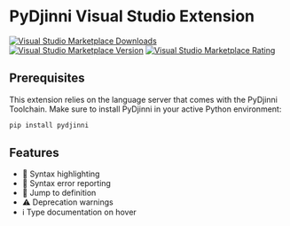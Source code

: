# PyDjinni Visual Studio Extension

[![Visual Studio Marketplace Downloads](https://img.shields.io/visual-studio-marketplace/d/PyDjinni.PyDjinni)](https://marketplace.visualstudio.com/items?itemName=PyDjinni.PyDjinni)
[![Visual Studio Marketplace Version](https://img.shields.io/visual-studio-marketplace/v/PyDjinni.PyDjinni)](https://marketplace.visualstudio.com/items?itemName=PyDjinni.PyDjinni)
[![Visual Studio Marketplace Rating](https://img.shields.io/visual-studio-marketplace/r/PyDjinni.PyDjinni)](https://marketplace.visualstudio.com/items?itemName=PyDjinni.PyDjinni&ssr=false#review-details)


## Prerequisites

This extension relies on the language server that comes with the PyDjinni Toolchain.
Make sure to install PyDjinni in your active Python environment:

```sh
pip install pydjinni
```

## Features

* 🌈 Syntax highlighting
* 🔎 Syntax error reporting
* 🎯 Jump to definition
* ⚠️ Deprecation warnings
* ℹ️ Type documentation on hover
